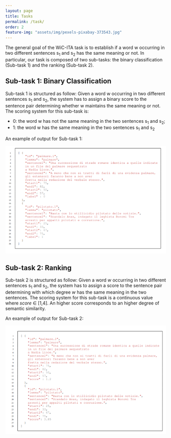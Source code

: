 ```yaml
---
layout: page
title: Tasks
permalink: /task/
order: 2
feature-img: "assets/img/pexels-pixabay-373543.jpg"
---
```


<p>
The general goal of the WiC-ITA task is to establish if a word w occurring in two different sentences s<sub>1</sub> and s<sub>2</sub> has the same meaning or not.
In particular, our task is composed of two sub-tasks: the binary classification (Sub-task 1) and the ranking (Sub-task 2).
</p>


<h2>Sub-task 1: Binary Classification</h2>
<p>
Sub-task 1 is structured as follow:
Given a word w occurring in two different sentences s<sub>1</sub> and s<sub>2</sub>, the system has to assign a binary score
to the sentence pair determining whether w maintains the same meaning or not.
The scoring system for this sub-task is:
 <ul>
  <li>0: the word w has not the same meaning in the two sentences s<sub>1</sub> and s<sub>2</sub>;</li>
  <li>1: the word w has the same meaning in the two sentences s<sub>1</sub> and s<sub>2</sub></li>
</ul> 

An example of output for Sub-task 1:
</p>
<img src="/assets/img/example2.png" alt="example2">




<h2>Sub-task 2: Ranking</h2>
<p>
Sub-task 2 is structured as follow:
Given a word <i>w</i> occurring in two different sentences s<sub>1</sub> and s<sub>2</sub>, the system has to assign a score to the sentence pair determining with which degree <i>w</i> has the same meaning in the two sentences.
The scoring system for this sub-task is a continuous value where <i>score</i> &#8712; [1,4].
An higher score corresponds to an higher degree of semantic similarity.

An example of output for Sub-task 2:
</p>
<img src="/assets/img/example.png" alt="example">

